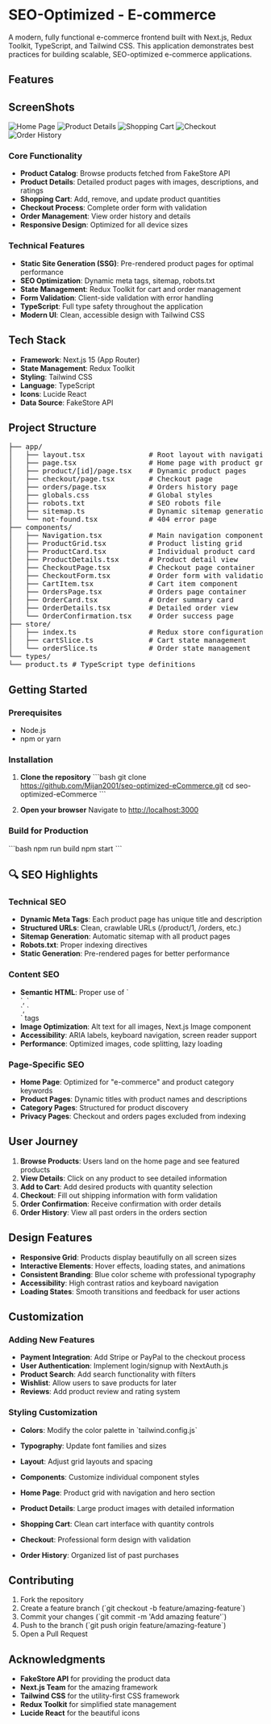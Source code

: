 # SEO-Optimized - E-commerce

A modern, fully functional e-commerce frontend built with Next.js, Redux Toolkit, TypeScript, and Tailwind CSS. This application demonstrates best practices for building scalable, SEO-optimized e-commerce applications.

## Features

## ScreenShots

![Home Page](./public/home.png)
![Product Details](./public/product-details.png)
![Shopping Cart](./public/product-cart.png)
![Checkout](./public/payment.png)
![Order History](./public/order.png)

### Core Functionality

-   **Product Catalog**: Browse products fetched from FakeStore API
-   **Product Details**: Detailed product pages with images, descriptions, and ratings
-   **Shopping Cart**: Add, remove, and update product quantities
-   **Checkout Process**: Complete order form with validation
-   **Order Management**: View order history and details
-   **Responsive Design**: Optimized for all device sizes

### Technical Features

-   **Static Site Generation (SSG)**: Pre-rendered product pages for optimal performance
-   **SEO Optimization**: Dynamic meta tags, sitemap, robots.txt
-   **State Management**: Redux Toolkit for cart and order management
-   **Form Validation**: Client-side validation with error handling
-   **TypeScript**: Full type safety throughout the application
-   **Modern UI**: Clean, accessible design with Tailwind CSS

## Tech Stack

-   **Framework**: Next.js 15 (App Router)
-   **State Management**: Redux Toolkit
-   **Styling**: Tailwind CSS
-   **Language**: TypeScript
-   **Icons**: Lucide React
-   **Data Source**: FakeStore API

## Project Structure
<pre>
├── app/
│   ├── layout.tsx               # Root layout with navigation
│   ├── page.tsx                 # Home page with product grid
│   ├── product/[id]/page.tsx    # Dynamic product pages
│   ├── checkout/page.tsx        # Checkout page
│   ├── orders/page.tsx          # Orders history page
│   ├── globals.css              # Global styles
│   ├── robots.txt               # SEO robots file
│   ├── sitemap.ts               # Dynamic sitemap generation
│   └── not-found.tsx            # 404 error page
├── components/
│   ├── Navigation.tsx           # Main navigation component
│   ├── ProductGrid.tsx          # Product listing grid
│   ├── ProductCard.tsx          # Individual product card
│   ├── ProductDetails.tsx       # Product detail view
│   ├── CheckoutPage.tsx         # Checkout page container
│   ├── CheckoutForm.tsx         # Order form with validation
│   ├── CartItem.tsx             # Cart item component
│   ├── OrdersPage.tsx           # Orders page container
│   ├── OrderCard.tsx            # Order summary card
│   ├── OrderDetails.tsx         # Detailed order view
│   └── OrderConfirmation.tsx    # Order success page
├── store/
│   ├── index.ts                 # Redux store configuration
│   ├── cartSlice.ts             # Cart state management
│   └── orderSlice.ts            # Order state management
└── types/
└── product.ts # TypeScript type definitions
</pre>
## Getting Started

### Prerequisites

-   Node.js
-   npm or yarn

### Installation

1. **Clone the repository**
   \`\`\`bash
   git clone https://github.com/Mijan2001/seo-optimized-eCommerce.git
   cd seo-optimized-eCommerce
   \`\`\`

2. **Open your browser**
   Navigate to [http://localhost:3000](http://localhost:3000)

### Build for Production

\`\`\`bash
npm run build
npm start
\`\`\`

## 🔍 SEO Highlights

### Technical SEO

-   **Dynamic Meta Tags**: Each product page has unique title and description
-   **Structured URLs**: Clean, crawlable URLs (/product/1, /orders, etc.)
-   **Sitemap Generation**: Automatic sitemap with all product pages
-   **Robots.txt**: Proper indexing directives
-   **Static Generation**: Pre-rendered pages for better performance

### Content SEO

-   **Semantic HTML**: Proper use of \`<main>\`, \`<section>\`, \`<article>\` tags
-   **Image Optimization**: Alt text for all images, Next.js Image component
-   **Accessibility**: ARIA labels, keyboard navigation, screen reader support
-   **Performance**: Optimized images, code splitting, lazy loading

### Page-Specific SEO

-   **Home Page**: Optimized for "e-commerce" and product category keywords
-   **Product Pages**: Dynamic titles with product names and descriptions
-   **Category Pages**: Structured for product discovery
-   **Privacy Pages**: Checkout and orders pages excluded from indexing

## User Journey

1. **Browse Products**: Users land on the home page and see featured products
2. **View Details**: Click on any product to see detailed information
3. **Add to Cart**: Add desired products with quantity selection
4. **Checkout**: Fill out shipping information with form validation
5. **Order Confirmation**: Receive confirmation with order details
6. **Order History**: View all past orders in the orders section

## Design Features

-   **Responsive Grid**: Products display beautifully on all screen sizes
-   **Interactive Elements**: Hover effects, loading states, and animations
-   **Consistent Branding**: Blue color scheme with professional typography
-   **Accessibility**: High contrast ratios and keyboard navigation
-   **Loading States**: Smooth transitions and feedback for user actions

## Customization

### Adding New Features

-   **Payment Integration**: Add Stripe or PayPal to the checkout process
-   **User Authentication**: Implement login/signup with NextAuth.js
-   **Product Search**: Add search functionality with filters
-   **Wishlist**: Allow users to save products for later
-   **Reviews**: Add product review and rating system

### Styling Customization

-   **Colors**: Modify the color palette in \`tailwind.config.js\`
-   **Typography**: Update font families and sizes
-   **Layout**: Adjust grid layouts and spacing
-   **Components**: Customize individual component styles

-   **Home Page**: Product grid with navigation and hero section
-   **Product Details**: Large product images with detailed information
-   **Shopping Cart**: Clean cart interface with quantity controls
-   **Checkout**: Professional form design with validation
-   **Order History**: Organized list of past purchases

## Contributing

1. Fork the repository
2. Create a feature branch (\`git checkout -b feature/amazing-feature\`)
3. Commit your changes (\`git commit -m 'Add amazing feature'\`)
4. Push to the branch (\`git push origin feature/amazing-feature\`)
5. Open a Pull Request

## Acknowledgments

-   **FakeStore API** for providing the product data
-   **Next.js Team** for the amazing framework
-   **Tailwind CSS** for the utility-first CSS framework
-   **Redux Toolkit** for simplified state management
-   **Lucide React** for the beautiful icons
